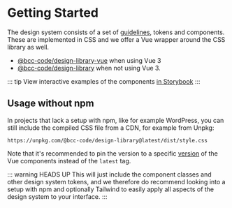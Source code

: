 # Getting Started
The design system consists of a set of [guidelines](../guidelines.md), tokens and components. These are implemented in CSS and we offer a Vue wrapper around the CSS library as well.

- [@bcc-code/design-library-vue](./vue-components.md) when using Vue 3
- [@bcc-code/design-library](./css-library.md) when not using Vue 3.

::: tip
View interactive examples of the components [in Storybook](https://design-library.developer.bcc.no)
:::

## Usage without npm
In projects that lack a setup with npm, like for example WordPress, you can still include the compiled CSS file from a CDN, for example from Unpkg:

```
https://unpkg.com/@bcc-code/design-library@latest/dist/style.css
```

Note that it's recommended to pin the version to a specific [version](https://github.com/bcc-code/bcc-design/releases) of the Vue components instead of the `latest` tag.

::: warning HEADS UP
This will just include the component classes and other design system tokens, and we therefore do recommend looking into a setup with npm and optionally Tailwind to easily apply all aspects of the design system to your interface.
:::
